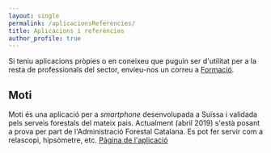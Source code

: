 ```yaml
---
layout: single
permalink: /aplicacionsReferencies/
title: Aplicacions i referències
author_profile: true
---
```


Si teniu aplicacions pròpies o en coneixeu que puguin ser d'utilitat per a la resta de professionals del sector, envieu-nos un correu a [Formació](mailto:formacio@cefc.cat).

## Moti
Moti és una aplicació per a *smartphone* desenvolupada a Suïssa i validada pels serveis forestals del mateix pais. Actualment (abril 2019) s'està posant a prova per part de l'Administració Forestal Catalana. Es pot fer servir com a relascopi, hipsòmetre, etc. [Pàgina de l'aplicació](http://moti.ch/)